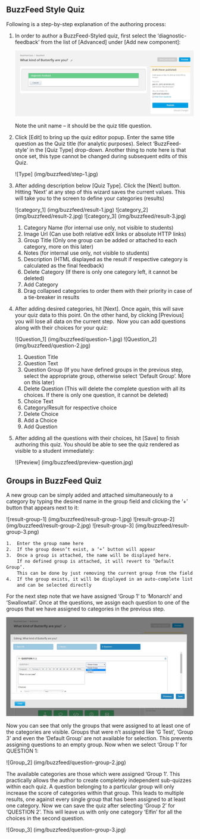 BuzzFeed Style Quiz
-------------------

Following is a step-by-step explanation of the authoring process:

1.  In order to author a BuzzFeed-Styled quiz, first select the ‘diagnostic-feedback’
    from the list of [Advanced] under [Add new component]:

    ![Step adding ‘diagnostic-feedback’](img/buzzfeed/add-buzzFeed-quiz.jpg)

    Note the unit name – it should be the quiz title question.

2.  Click [Edit] to bring up the quiz editor popup. Enter the same title
    question as the Quiz title (for analytic purposes). Select ‘BuzzFeed-style’
    in the [Quiz Type] drop-down. Another thing to note here is that once set,
    this type cannot be changed during subsequent edits of this Quiz.

     ![Type]  (img/buzzfeed/step-1.jpg)

3.  After adding description below [Quiz Type]. Click the [Next] button. Hitting
    ‘Next’ at any step of this wizard saves the current values. This will take you
    to the screen to define your categories (results)

    ![category_1]    (img/buzzfeed/result-1.jpg)
    ![category_2]    (img/buzzfeed/result-2.jpg)
    ![category_3]    (img/buzzfeed/result-3.jpg)


    1.  Category Name (for internal use only, not visible to students)
    2.  Image Url (Can use both relative edX links or absolute HTTP links)
    3.  Group Title (Only one group can be added or attached to each category,
        more on this later)
    4.  Notes (for internal use only, not visible to students)
    5.  Description (HTML displayed as the result if respective category is
        calculated as the final feedback)
    6.  Delete Category (If there is only one category left, it cannot be deleted)
    7.  Add Category
    8.  Drag collapsed categories to order them with their priority in case of a
        tie-breaker in results  

4.  After adding desired categories, hit [Next]. Once again, this will save your
    quiz data to this point. On the other hand, by clicking [Previous] you will
    lose all data on the current step.  Now you can add questions along with their
    choices for your quiz:

    ![Question_1]    (img/buzzfeed/question-1.jpg)
    ![Question_2]    (img/buzzfeed/question-2.jpg)

    1.  Question Title
    2.  Question Text
    3.  Question Group (If you have defined groups in the previous step, select
        the appropriate group, otherwise select ‘Default Group’. More on this later)
    4.  Delete Question (This will delete the complete question with all its choices.
        If there is only one question, it cannot be deleted)
    5.  Choice Text
    6.  Category/Result for respective choice
    7.  Delete Choice
    8.  Add a Choice
    9.  Add Question

5.  After adding all the questions with their choices, hit [Save] to finish
    authoring this quiz. You should be able to see the quiz rendered as visible
    to a student immediately: 

    ![Preview] (img/buzzfeed/preview-question.jpg)

Groups in BuzzFeed Quiz
------------------------

A new group can be simply added and attached simultaneously to a
category by typing the desired name in the group field and clicking
the ‘+’ button that appears next to it:

![result-group-1]    (img/buzzfeed/result-group-1.jpg)
![result-group-2]    (img/buzzfeed/result-group-2.jpg)
![result-group-3]    (img/buzzfeed/result-group-3.png)

    1.  Enter the group name here
    2.  If the group doesn’t exist, a ‘+’ button will appear
    3.  Once a group is attached, the name will be displayed here.
        If no defined group is attached, it will revert to ‘Default Group’.
        This can be done by just removing the current group from the field
    4.  If the group exists, it will be displayed in an auto-complete list
        and can be selected directly

For the next step note that we have assigned ‘Group 1’ to ‘Monarch’ and ‘Swallowtail’.
Once at the questions, we assign each question to one of the groups that we have assigned
to categories in the previous step.

![Group_1](img/buzzfeed/question-group-1.jpg)

Now you can see that only the groups that were assigned to at least one of the categories
are visible. Groups that were n’t assigned like ‘G Test’, ‘Group 3’ and even the ‘Default Group’
are not available for selection. This prevents assigning questions to an empty group.
Now when we select ‘Group 1’ for QUESTION 1:

![Group_2] (img/buzzfeed/question-group-2.jpg)

The available categories are those which were assigned ‘Group 1’. This practically allows the
author to create completely independent sub-quizzes within each quiz. A question belonging to a
particular group will only increase the score of categories within that group. This leads to
multiple results, one against every single group that has been assigned to at least one category.
Now we can save the quiz after selecting ‘Group 2’ for ‘QUESTION 2’. This will leave us with only
one category ‘Elfin’ for all the choices in the second question.

![Group_3] (img/buzzfeed/question-group-3.jpg)